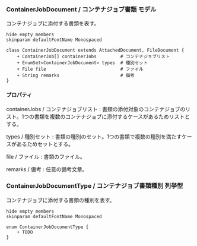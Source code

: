 ### ContainerJobDocument / コンテナジョブ書類 モデル

コンテナジョブに添付する書類を表す。

```plantuml
hide empty members
skinparam defaultFontName Monospaced

class ContainerJobDocument extends AttachedDocument, FileDocument {
    + ContainerJob[] containerJobs         # コンテナジョブリスト
    + EnumSet<ContainerJobDocument> types  # 種別セット
    + File file                            # ファイル
    + String remarks                       # 備考
}
```

#### プロパティ

containerJobs / コンテナジョブリスト
: 書類の添付対象のコンテナジョブのリスト。1つの書類を複数のコンテナジョブに添付するケースがあるためリストとする。

types / 種別セット
: 書類の種別のセット。1つの書類で複数の種別を満たすケースがあるためセットとする。

file / ファイル
: 書類のファイル。

remarks / 備考
: 任意の備考文章。

### ContainerJobDocumentType / コンテナジョブ書類種別 列挙型

コンテナジョブに添付する書類の種別を表す。

```plantuml
hide empty members
skinparam defaultFontName Monospaced

enum ContainerJobDocumentType {
    + TODO
}
```

